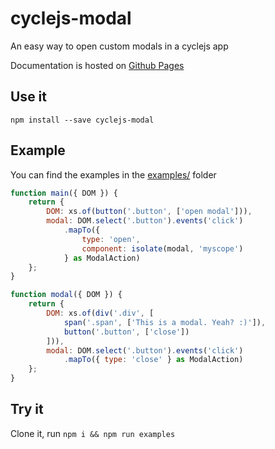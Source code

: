 # cyclejs-modal
An easy way to open custom modals in a cyclejs app

Documentation is hosted on [Github Pages](https://cyclejs-community.github.io/cyclejs-modal/index.html)

## Use it
`npm install --save cyclejs-modal`

## Example

You can find the examples in the [examples/](https://github.com/cyclejs-community/cyclejs-modal/tree/master/examples) folder

```js
function main({ DOM }) {
    return {
        DOM: xs.of(button('.button', ['open modal'])),
        modal: DOM.select('.button').events('click')
            .mapTo({
                type: 'open',
                component: isolate(modal, 'myscope')
            } as ModalAction)
    };
}

function modal({ DOM }) {
    return {
        DOM: xs.of(div('.div', [
            span('.span', ['This is a modal. Yeah? :)']),
            button('.button', ['close'])
        ])),
        modal: DOM.select('.button').events('click')
            .mapTo({ type: 'close' } as ModalAction)
    };
}
```

## Try it

Clone it, run `npm i && npm run examples`

